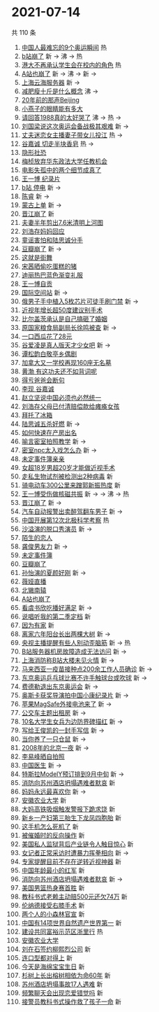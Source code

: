 # 2021-07-14

共 110 条

<!-- BEGIN -->
<!-- 最后更新时间 Wed Jul 14 2021 10:30:47 GMT+0800 (China Standard Time) -->

1. [中国人最难忘的9个奥运瞬间](https://s.weibo.com//weibo?q=%23%E4%B8%AD%E5%9B%BD%E4%BA%BA%E6%9C%80%E9%9A%BE%E5%BF%98%E7%9A%849%E4%B8%AA%E5%A5%A5%E8%BF%90%E7%9E%AC%E9%97%B4%23&Refer=new_time)
   热
1. [b站崩了](https://s.weibo.com//weibo?q=%23b%E7%AB%99%E5%B4%A9%E4%BA%86%23&Refer=top)
   新 -> 沸 -> 热
1. [港大不再承认学生会在校内的角色](https://s.weibo.com//weibo?q=%23%E6%B8%AF%E5%A4%A7%E4%B8%8D%E5%86%8D%E6%89%BF%E8%AE%A4%E5%AD%A6%E7%94%9F%E4%BC%9A%E5%9C%A8%E6%A0%A1%E5%86%85%E7%9A%84%E8%A7%92%E8%89%B2%23&Refer=top)
   热
1. [A站也崩了](https://s.weibo.com//weibo?q=A%E7%AB%99%E4%B9%9F%E5%B4%A9%E4%BA%86&Refer=top)
   新 -> 沸 -> 新 ->
1. [上海云海服务器](https://s.weibo.com//weibo?q=%23%E4%B8%8A%E6%B5%B7%E4%BA%91%E6%B5%B7%E6%9C%8D%E5%8A%A1%E5%99%A8%23&Refer=top)
   新 ->
1. [减肥瘦十斤是什么概念](https://s.weibo.com//weibo?q=%23%E5%87%8F%E8%82%A5%E7%98%A6%E5%8D%81%E6%96%A4%E6%98%AF%E4%BB%80%E4%B9%88%E6%A6%82%E5%BF%B5%23&Refer=top)
   沸 ->
1. [20年前的那声Beijing](https://s.weibo.com//weibo?q=%2320%E5%B9%B4%E5%89%8D%E7%9A%84%E9%82%A3%E5%A3%B0Beijing%23&Refer=top)
1. [小燕子的眼睛能有多大](https://s.weibo.com//weibo?q=%23%E5%B0%8F%E7%87%95%E5%AD%90%E7%9A%84%E7%9C%BC%E7%9D%9B%E8%83%BD%E6%9C%89%E5%A4%9A%E5%A4%A7%23&Refer=top)
1. [请回答1988真的太好哭了](https://s.weibo.com//weibo?q=%23%E8%AF%B7%E5%9B%9E%E7%AD%941988%E7%9C%9F%E7%9A%84%E5%A4%AA%E5%A5%BD%E5%93%AD%E4%BA%86%23&Refer=top)
   沸 -> 热 ->
1. [刘国梁说这次奥运会备战极其艰难](https://s.weibo.com//weibo?q=%23%E5%88%98%E5%9B%BD%E6%A2%81%E8%AF%B4%E8%BF%99%E6%AC%A1%E5%A5%A5%E8%BF%90%E4%BC%9A%E5%A4%87%E6%88%98%E6%9E%81%E5%85%B6%E8%89%B0%E9%9A%BE%23&Refer=top)
   新 ->
1. [丈夫迷恋女主播妻子带女儿投江](https://s.weibo.com//weibo?q=%23%E4%B8%88%E5%A4%AB%E8%BF%B7%E6%81%8B%E5%A5%B3%E4%B8%BB%E6%92%AD%E5%A6%BB%E5%AD%90%E5%B8%A6%E5%A5%B3%E5%84%BF%E6%8A%95%E6%B1%9F%23&Refer=top)
   热 ->
1. [谷嘉诚 切走半块香皂](https://s.weibo.com//weibo?q=%E8%B0%B7%E5%98%89%E8%AF%9A%20%E5%88%87%E8%B5%B0%E5%8D%8A%E5%9D%97%E9%A6%99%E7%9A%82&Refer=top)
   热 ->
1. [隐形社恐](https://s.weibo.com//weibo?q=%23%E9%9A%90%E5%BD%A2%E7%A4%BE%E6%81%90%23&Refer=top)
1. [梅桢放弃华东政法大学任教机会](https://s.weibo.com//weibo?q=%23%E6%A2%85%E6%A1%A2%E6%94%BE%E5%BC%83%E5%8D%8E%E4%B8%9C%E6%94%BF%E6%B3%95%E5%A4%A7%E5%AD%A6%E4%BB%BB%E6%95%99%E6%9C%BA%E4%BC%9A%23&Refer=top)
1. [电影失孤中的两个细节成真了](https://s.weibo.com//weibo?q=%23%E7%94%B5%E5%BD%B1%E5%A4%B1%E5%AD%A4%E4%B8%AD%E7%9A%84%E4%B8%A4%E4%B8%AA%E7%BB%86%E8%8A%82%E6%88%90%E7%9C%9F%E4%BA%86%23&Refer=top)
1. [王一博 纪录片](https://s.weibo.com//weibo?q=%E7%8E%8B%E4%B8%80%E5%8D%9A%20%E7%BA%AA%E5%BD%95%E7%89%87&Refer=top)
1. [b站 停电](https://s.weibo.com//weibo?q=b%E7%AB%99%20%E5%81%9C%E7%94%B5&Refer=top)
   新 ->
1. [陈睿](https://s.weibo.com//weibo?q=%E9%99%88%E7%9D%BF&Refer=top) 新 ->
1. [蒙古上单](https://s.weibo.com//weibo?q=%23%E8%92%99%E5%8F%A4%E4%B8%8A%E5%8D%95%23&Refer=top)
   新 ->
1. [晋江崩了](https://s.weibo.com//weibo?q=%E6%99%8B%E6%B1%9F%E5%B4%A9%E4%BA%86&Refer=top)
   新
1. [夫妻半年剪出7.6米清明上河图](https://s.weibo.com//weibo?q=%23%E5%A4%AB%E5%A6%BB%E5%8D%8A%E5%B9%B4%E5%89%AA%E5%87%BA7.6%E7%B1%B3%E6%B8%85%E6%98%8E%E4%B8%8A%E6%B2%B3%E5%9B%BE%23&Refer=top)
1. [刘浩存妈妈回应](https://s.weibo.com//weibo?q=%23%E5%88%98%E6%B5%A9%E5%AD%98%E5%A6%88%E5%A6%88%E5%9B%9E%E5%BA%94%23&Refer=top)
1. [童谣害怕和陆思诚分手](https://s.weibo.com//weibo?q=%23%E7%AB%A5%E8%B0%A3%E5%AE%B3%E6%80%95%E5%92%8C%E9%99%86%E6%80%9D%E8%AF%9A%E5%88%86%E6%89%8B%23&Refer=top)
1. [豆瓣崩了](https://s.weibo.com//weibo?q=%E8%B1%86%E7%93%A3%E5%B4%A9%E4%BA%86&Refer=top)
   新 ->
1. [这就是街舞](https://s.weibo.com//weibo?q=%E8%BF%99%E5%B0%B1%E6%98%AF%E8%A1%97%E8%88%9E&Refer=top)
1. [宋茜晒偷吃蛋糕的猪](https://s.weibo.com//weibo?q=%23%E5%AE%8B%E8%8C%9C%E6%99%92%E5%81%B7%E5%90%83%E8%9B%8B%E7%B3%95%E7%9A%84%E7%8C%AA%23&Refer=top)
1. [迪丽热巴蓝色渐变礼服](https://s.weibo.com//weibo?q=%23%E8%BF%AA%E4%B8%BD%E7%83%AD%E5%B7%B4%E8%93%9D%E8%89%B2%E6%B8%90%E5%8F%98%E7%A4%BC%E6%9C%8D%23&Refer=top)
1. [王一博自贡](https://s.weibo.com//weibo?q=%23%E7%8E%8B%E4%B8%80%E5%8D%9A%E8%87%AA%E8%B4%A1%23&Refer=top)
1. [国际空间站](https://s.weibo.com//weibo?q=%E5%9B%BD%E9%99%85%E7%A9%BA%E9%97%B4%E7%AB%99&Refer=top)
   新 ->
1. [俄男子手中植入5枚芯片可徒手刷门禁](https://s.weibo.com//weibo?q=%23%E4%BF%84%E7%94%B7%E5%AD%90%E6%89%8B%E4%B8%AD%E6%A4%8D%E5%85%A55%E6%9E%9A%E8%8A%AF%E7%89%87%E5%8F%AF%E5%BE%92%E6%89%8B%E5%88%B7%E9%97%A8%E7%A6%81%23&Refer=top)
   新 ->
1. [近视年增长超50度建议别手术](https://s.weibo.com//weibo?q=%23%E8%BF%91%E8%A7%86%E5%B9%B4%E5%A2%9E%E9%95%BF%E8%B6%8550%E5%BA%A6%E5%BB%BA%E8%AE%AE%E5%88%AB%E6%89%8B%E6%9C%AF%23&Refer=top)
1. [比尔盖茨承认是自己搞砸了婚姻](https://s.weibo.com//weibo?q=%23%E6%AF%94%E5%B0%94%E7%9B%96%E8%8C%A8%E6%89%BF%E8%AE%A4%E6%98%AF%E8%87%AA%E5%B7%B1%E6%90%9E%E7%A0%B8%E4%BA%86%E5%A9%9A%E5%A7%BB%23&Refer=top)
1. [原国家粮食局副局长徐鸣被查](https://s.weibo.com//weibo?q=%23%E5%8E%9F%E5%9B%BD%E5%AE%B6%E7%B2%AE%E9%A3%9F%E5%B1%80%E5%89%AF%E5%B1%80%E9%95%BF%E5%BE%90%E9%B8%A3%E8%A2%AB%E6%9F%A5%23&Refer=top)
   新 ->
1. [一口西瓜花了28元](https://s.weibo.com//weibo?q=%23%E4%B8%80%E5%8F%A3%E8%A5%BF%E7%93%9C%E8%8A%B1%E4%BA%8628%E5%85%83%23&Refer=top)
1. [谷爱凌是真人版天才少女吧](https://s.weibo.com//weibo?q=%23%E8%B0%B7%E7%88%B1%E5%87%8C%E6%98%AF%E7%9C%9F%E4%BA%BA%E7%89%88%E5%A4%A9%E6%89%8D%E5%B0%91%E5%A5%B3%E5%90%A7%23&Refer=top)
   新 ->
1. [谭松韵白敬亭乡偶剧](https://s.weibo.com//weibo?q=%23%E8%B0%AD%E6%9D%BE%E9%9F%B5%E7%99%BD%E6%95%AC%E4%BA%AD%E4%B9%A1%E5%81%B6%E5%89%A7%23&Refer=top)
1. [加拿大又一学校再现160座无名墓](https://s.weibo.com//weibo?q=%23%E5%8A%A0%E6%8B%BF%E5%A4%A7%E5%8F%88%E4%B8%80%E5%AD%A6%E6%A0%A1%E5%86%8D%E7%8E%B0160%E5%BA%A7%E6%97%A0%E5%90%8D%E5%A2%93%23&Refer=top)
1. [黄渤 有这功夫还不如背词呢](https://s.weibo.com//weibo?q=%E9%BB%84%E6%B8%A4%20%E6%9C%89%E8%BF%99%E5%8A%9F%E5%A4%AB%E8%BF%98%E4%B8%8D%E5%A6%82%E8%83%8C%E8%AF%8D%E5%91%A2&Refer=top)
1. [得亏爸爸会断句](https://s.weibo.com//weibo?q=%23%E5%BE%97%E4%BA%8F%E7%88%B8%E7%88%B8%E4%BC%9A%E6%96%AD%E5%8F%A5%23&Refer=top)
1. [李现 谷嘉诚](https://s.weibo.com//weibo?q=%E6%9D%8E%E7%8E%B0%20%E8%B0%B7%E5%98%89%E8%AF%9A&Refer=top)
1. [赵立坚说中国必须也必然统一](https://s.weibo.com//weibo?q=%23%E8%B5%B5%E7%AB%8B%E5%9D%9A%E8%AF%B4%E4%B8%AD%E5%9B%BD%E5%BF%85%E9%A1%BB%E4%B9%9F%E5%BF%85%E7%84%B6%E7%BB%9F%E4%B8%80%23&Refer=top)
1. [刘浩存父母已付清赔偿款给瘫痪女孩](https://s.weibo.com//weibo?q=%23%E5%88%98%E6%B5%A9%E5%AD%98%E7%88%B6%E6%AF%8D%E5%B7%B2%E4%BB%98%E6%B8%85%E8%B5%94%E5%81%BF%E6%AC%BE%E7%BB%99%E7%98%AB%E7%97%AA%E5%A5%B3%E5%AD%A9%23&Refer=top)
1. [拜托了冰箱](https://s.weibo.com//weibo?q=%E6%8B%9C%E6%89%98%E4%BA%86%E5%86%B0%E7%AE%B1&Refer=top)
1. [陆思诚五杀好燃](https://s.weibo.com//weibo?q=%23%E9%99%86%E6%80%9D%E8%AF%9A%E4%BA%94%E6%9D%80%E5%A5%BD%E7%87%83%23&Refer=top)
   新 ->
1. [如何快速在产房出名](https://s.weibo.com//weibo?q=%23%E5%A6%82%E4%BD%95%E5%BF%AB%E9%80%9F%E5%9C%A8%E4%BA%A7%E6%88%BF%E5%87%BA%E5%90%8D%23&Refer=top)
1. [喻言密室拍照教学](https://s.weibo.com//weibo?q=%23%E5%96%BB%E8%A8%80%E5%AF%86%E5%AE%A4%E6%8B%8D%E7%85%A7%E6%95%99%E5%AD%A6%23&Refer=top)
   新 ->
1. [密室npc太入戏怎么办](https://s.weibo.com//weibo?q=%23%E5%AF%86%E5%AE%A4npc%E5%A4%AA%E5%85%A5%E6%88%8F%E6%80%8E%E4%B9%88%E5%8A%9E%23&Refer=top)
   新 ->
1. [未定事件簿亲亲](https://s.weibo.com//weibo?q=%23%E6%9C%AA%E5%AE%9A%E4%BA%8B%E4%BB%B6%E7%B0%BF%E4%BA%B2%E4%BA%B2%23&Refer=top)
1. [女超18岁男超20岁才能做近视手术](https://s.weibo.com//weibo?q=%23%E5%A5%B3%E8%B6%8518%E5%B2%81%E7%94%B7%E8%B6%8520%E5%B2%81%E6%89%8D%E8%83%BD%E5%81%9A%E8%BF%91%E8%A7%86%E6%89%8B%E6%9C%AF%23&Refer=top)
1. [走私生物试剂被检测出2种病毒](https://s.weibo.com//weibo?q=%23%E8%B5%B0%E7%A7%81%E7%94%9F%E7%89%A9%E8%AF%95%E5%89%82%E8%A2%AB%E6%A3%80%E6%B5%8B%E5%87%BA2%E7%A7%8D%E7%97%85%E6%AF%92%23&Refer=top)
   新
1. [骑电动车300公里来蹭郭新振热度](https://s.weibo.com//weibo?q=%23%E9%AA%91%E7%94%B5%E5%8A%A8%E8%BD%A6300%E5%85%AC%E9%87%8C%E6%9D%A5%E8%B9%AD%E9%83%AD%E6%96%B0%E6%8C%AF%E7%83%AD%E5%BA%A6%23&Refer=top)
   新
1. [王一博受伤做核磁共振](https://s.weibo.com//weibo?q=%23%E7%8E%8B%E4%B8%80%E5%8D%9A%E5%8F%97%E4%BC%A4%E5%81%9A%E6%A0%B8%E7%A3%81%E5%85%B1%E6%8C%AF%23&Refer=top)
   新 -> -> 沸 -> 热
1. [晋江崩了](https://s.weibo.com//weibo?q=%23%E6%99%8B%E6%B1%9F%E5%B4%A9%E4%BA%86%23&Refer=top)
   新 ->
1. [汽车自动报警出卖醉驾翻车男子](https://s.weibo.com//weibo?q=%23%E6%B1%BD%E8%BD%A6%E8%87%AA%E5%8A%A8%E6%8A%A5%E8%AD%A6%E5%87%BA%E5%8D%96%E9%86%89%E9%A9%BE%E7%BF%BB%E8%BD%A6%E7%94%B7%E5%AD%90%23&Refer=top)
   新 ->
1. [中国开展第12次北极科学考察](https://s.weibo.com//weibo?q=%23%E4%B8%AD%E5%9B%BD%E5%BC%80%E5%B1%95%E7%AC%AC12%E6%AC%A1%E5%8C%97%E6%9E%81%E7%A7%91%E5%AD%A6%E8%80%83%E5%AF%9F%23&Refer=new_time)
   热
1. [沙溢演的脱口秀演员](https://s.weibo.com//weibo?q=%23%E6%B2%99%E6%BA%A2%E6%BC%94%E7%9A%84%E8%84%B1%E5%8F%A3%E7%A7%80%E6%BC%94%E5%91%98%23&Refer=top)
   新 ->
1. [陌生的恋人](https://s.weibo.com//weibo?q=%E9%99%8C%E7%94%9F%E7%9A%84%E6%81%8B%E4%BA%BA&Refer=top)
1. [龚俊男友力](https://s.weibo.com//weibo?q=%23%E9%BE%9A%E4%BF%8A%E7%94%B7%E5%8F%8B%E5%8A%9B%23&Refer=top)
   新 ->
1. [未定事件簿](https://s.weibo.com//weibo?q=%E6%9C%AA%E5%AE%9A%E4%BA%8B%E4%BB%B6%E7%B0%BF&Refer=top)
1. [豆瓣崩了](https://s.weibo.com//weibo?q=%23%E8%B1%86%E7%93%A3%E5%B4%A9%E4%BA%86%23&Refer=top)
1. [孙怡演的夏颜好刚](https://s.weibo.com//weibo?q=%23%E5%AD%99%E6%80%A1%E6%BC%94%E7%9A%84%E5%A4%8F%E9%A2%9C%E5%A5%BD%E5%88%9A%23&Refer=top)
   新 ->
1. [薇娅直播](https://s.weibo.com//weibo?q=%23%E8%96%87%E5%A8%85%E7%9B%B4%E6%92%AD%23&Refer=top)
1. [北辙南辕](https://s.weibo.com//weibo?q=%E5%8C%97%E8%BE%99%E5%8D%97%E8%BE%95&Refer=top)
1. [A站也崩了](https://s.weibo.com//weibo?q=%23A%E7%AB%99%E4%B9%9F%E5%B4%A9%E4%BA%86%23&Refer=top)
1. [看虞书欣吃播好满足](https://s.weibo.com//weibo?q=%23%E7%9C%8B%E8%99%9E%E4%B9%A6%E6%AC%A3%E5%90%83%E6%92%AD%E5%A5%BD%E6%BB%A1%E8%B6%B3%23&Refer=top)
   新 ->
1. [说唱听我的第二季定档](https://s.weibo.com//weibo?q=%23%E8%AF%B4%E5%94%B1%E5%90%AC%E6%88%91%E7%9A%84%E7%AC%AC%E4%BA%8C%E5%AD%A3%E5%AE%9A%E6%A1%A3%23&Refer=top)
   新
1. [因为有家](https://s.weibo.com//weibo?q=%E5%9B%A0%E4%B8%BA%E6%9C%89%E5%AE%B6&Refer=top)
   新
1. [离家六年阳台长出两棵大树](https://s.weibo.com//weibo?q=%23%E7%A6%BB%E5%AE%B6%E5%85%AD%E5%B9%B4%E9%98%B3%E5%8F%B0%E9%95%BF%E5%87%BA%E4%B8%A4%E6%A3%B5%E5%A4%A7%E6%A0%91%23&Refer=top)
   新 ->
1. [央视主播提醒有些人别动歪脑筋](https://s.weibo.com//weibo?q=%23%E5%A4%AE%E8%A7%86%E4%B8%BB%E6%92%AD%E6%8F%90%E9%86%92%E6%9C%89%E4%BA%9B%E4%BA%BA%E5%88%AB%E5%8A%A8%E6%AD%AA%E8%84%91%E7%AD%8B%23&Refer=top)
   新 -> 热
1. [B站服务器机房故障造成无法访问](https://s.weibo.com//weibo?q=%23B%E7%AB%99%E6%9C%8D%E5%8A%A1%E5%99%A8%E6%9C%BA%E6%88%BF%E6%95%85%E9%9A%9C%E9%80%A0%E6%88%90%E6%97%A0%E6%B3%95%E8%AE%BF%E9%97%AE%23&Refer=top)
   新 ->
1. [上海消防称B站大楼未见火情](https://s.weibo.com//weibo?q=%23%E4%B8%8A%E6%B5%B7%E6%B6%88%E9%98%B2%E7%A7%B0B%E7%AB%99%E5%A4%A7%E6%A5%BC%E6%9C%AA%E8%A7%81%E7%81%AB%E6%83%85%23&Refer=top)
   新 ->
1. [马来西亚一疫苗接种点200余工作人员确诊](https://s.weibo.com//weibo?q=%23%E9%A9%AC%E6%9D%A5%E8%A5%BF%E4%BA%9A%E4%B8%80%E7%96%AB%E8%8B%97%E6%8E%A5%E7%A7%8D%E7%82%B9200%E4%BD%99%E5%B7%A5%E4%BD%9C%E4%BA%BA%E5%91%98%E7%A1%AE%E8%AF%8A%23&Refer=top)
   新 ->
1. [东京奥运乒乓球比赛不许手触球台或吹球](https://s.weibo.com//weibo?q=%23%E4%B8%9C%E4%BA%AC%E5%A5%A5%E8%BF%90%E4%B9%92%E4%B9%93%E7%90%83%E6%AF%94%E8%B5%9B%E4%B8%8D%E8%AE%B8%E6%89%8B%E8%A7%A6%E7%90%83%E5%8F%B0%E6%88%96%E5%90%B9%E7%90%83%23&Refer=top)
   新 ->
1. [费德勒退出东京奥运会](https://s.weibo.com//weibo?q=%E8%B4%B9%E5%BE%B7%E5%8B%92%E9%80%80%E5%87%BA%E4%B8%9C%E4%BA%AC%E5%A5%A5%E8%BF%90%E4%BC%9A&Refer=top)
   新 ->
1. [奥斯卡获奖导演拍中国小康纪录片](https://s.weibo.com//weibo?q=%23%E5%A5%A5%E6%96%AF%E5%8D%A1%E8%8E%B7%E5%A5%96%E5%AF%BC%E6%BC%94%E6%8B%8D%E4%B8%AD%E5%9B%BD%E5%B0%8F%E5%BA%B7%E7%BA%AA%E5%BD%95%E7%89%87%23&Refer=top)
   新 ->
1. [苹果MagSafe外接电池来了](https://s.weibo.com//weibo?q=%23%E8%8B%B9%E6%9E%9CMagSafe%E5%A4%96%E6%8E%A5%E7%94%B5%E6%B1%A0%E6%9D%A5%E4%BA%86%23&Refer=top)
   新 ->
1. [公交车主题出租房](https://s.weibo.com//weibo?q=%23%E5%85%AC%E4%BA%A4%E8%BD%A6%E4%B8%BB%E9%A2%98%E5%87%BA%E7%A7%9F%E6%88%BF%23&Refer=top)
   新 ->
1. [10名大学生女兵为边防界碑描红](https://s.weibo.com//weibo?q=%2310%E5%90%8D%E5%A4%A7%E5%AD%A6%E7%94%9F%E5%A5%B3%E5%85%B5%E4%B8%BA%E8%BE%B9%E9%98%B2%E7%95%8C%E7%A2%91%E6%8F%8F%E7%BA%A2%23&Refer=top)
   新 ->
1. [写给王俊凯的一封手写信](https://s.weibo.com//weibo?q=%23%E5%86%99%E7%BB%99%E7%8E%8B%E4%BF%8A%E5%87%AF%E7%9A%84%E4%B8%80%E5%B0%81%E6%89%8B%E5%86%99%E4%BF%A1%23&Refer=top)
   新 ->
1. [当你养了一只仓鼠](https://s.weibo.com//weibo?q=%23%E5%BD%93%E4%BD%A0%E5%85%BB%E4%BA%86%E4%B8%80%E5%8F%AA%E4%BB%93%E9%BC%A0%23&Refer=top)
   新 ->
1. [2008年的北京一夜](https://s.weibo.com//weibo?q=%232008%E5%B9%B4%E7%9A%84%E5%8C%97%E4%BA%AC%E4%B8%80%E5%A4%9C%23&Refer=top)
   新 ->
1. [李易峰晒自拍照](https://s.weibo.com//weibo?q=%23%E6%9D%8E%E6%98%93%E5%B3%B0%E6%99%92%E8%87%AA%E6%8B%8D%E7%85%A7%23&Refer=top)
1. [中国医生](https://s.weibo.com//weibo?q=%E4%B8%AD%E5%9B%BD%E5%8C%BB%E7%94%9F&Refer=top)
   新 ->
1. [特斯拉ModelY预订排到9月中旬](https://s.weibo.com//weibo?q=%23%E7%89%B9%E6%96%AF%E6%8B%89ModelY%E9%A2%84%E8%AE%A2%E6%8E%92%E5%88%B09%E6%9C%88%E4%B8%AD%E6%97%AC%23&Refer=top)
   新 ->
1. [消防向苏州酒店坍塌遇难者默哀](https://s.weibo.com//weibo?q=%E6%B6%88%E9%98%B2%E5%90%91%E8%8B%8F%E5%B7%9E%E9%85%92%E5%BA%97%E5%9D%8D%E5%A1%8C%E9%81%87%E9%9A%BE%E8%80%85%E9%BB%98%E5%93%80&Refer=top)
   新
1. [妈妈永远最喜欢你](https://s.weibo.com//weibo?q=%23%E5%A6%88%E5%A6%88%E6%B0%B8%E8%BF%9C%E6%9C%80%E5%96%9C%E6%AC%A2%E4%BD%A0%23&Refer=top)
   新 ->
1. [安徽农业大学](https://s.weibo.com//weibo?q=%E5%AE%89%E5%BE%BD%E5%86%9C%E4%B8%9A%E5%A4%A7%E5%AD%A6&Refer=top)
   新
1. [大妈高铁吸烟触发警报下跪求饶](https://s.weibo.com//weibo?q=%23%E5%A4%A7%E5%A6%88%E9%AB%98%E9%93%81%E5%90%B8%E7%83%9F%E8%A7%A6%E5%8F%91%E8%AD%A6%E6%8A%A5%E4%B8%8B%E8%B7%AA%E6%B1%82%E9%A5%B6%23&Refer=top)
   新
1. [新乡一产妇第三胎生下龙凤四胞胎](https://s.weibo.com//weibo?q=%23%E6%96%B0%E4%B9%A1%E4%B8%80%E4%BA%A7%E5%A6%87%E7%AC%AC%E4%B8%89%E8%83%8E%E7%94%9F%E4%B8%8B%E9%BE%99%E5%87%A4%E5%9B%9B%E8%83%9E%E8%83%8E%23&Refer=top)
   新
1. [这手机怎么死机了](https://s.weibo.com//weibo?q=%23%E8%BF%99%E6%89%8B%E6%9C%BA%E6%80%8E%E4%B9%88%E6%AD%BB%E6%9C%BA%E4%BA%86%23&Refer=top)
   新
1. [被催婚时的反向操作](https://s.weibo.com//weibo?q=%23%E8%A2%AB%E5%82%AC%E5%A9%9A%E6%97%B6%E7%9A%84%E5%8F%8D%E5%90%91%E6%93%8D%E4%BD%9C%23&Refer=top)
   新
1. [美国私人监狱背后产业链令人触目惊心](https://s.weibo.com//weibo?q=%23%E7%BE%8E%E5%9B%BD%E7%A7%81%E4%BA%BA%E7%9B%91%E7%8B%B1%E8%83%8C%E5%90%8E%E4%BA%A7%E4%B8%9A%E9%93%BE%E4%BB%A4%E4%BA%BA%E8%A7%A6%E7%9B%AE%E6%83%8A%E5%BF%83%23&Refer=top)
   新
1. [女记者正常采访时遭暴力挥拳相向](https://s.weibo.com//weibo?q=%23%E5%A5%B3%E8%AE%B0%E8%80%85%E6%AD%A3%E5%B8%B8%E9%87%87%E8%AE%BF%E6%97%B6%E9%81%AD%E6%9A%B4%E5%8A%9B%E6%8C%A5%E6%8B%B3%E7%9B%B8%E5%90%91%23&Refer=top)
   新 ->
1. [专家提醒目前不存在逆转近视神器](https://s.weibo.com//weibo?q=%23%E4%B8%93%E5%AE%B6%E6%8F%90%E9%86%92%E7%9B%AE%E5%89%8D%E4%B8%8D%E5%AD%98%E5%9C%A8%E9%80%86%E8%BD%AC%E8%BF%91%E8%A7%86%E7%A5%9E%E5%99%A8%23&Refer=top)
   新
1. [中国年龄最小的红军](https://s.weibo.com//weibo?q=%23%E4%B8%AD%E5%9B%BD%E5%B9%B4%E9%BE%84%E6%9C%80%E5%B0%8F%E7%9A%84%E7%BA%A2%E5%86%9B%23&Refer=top)
   新
1. [消防向苏州酒店坍塌遇难者默哀](https://s.weibo.com//weibo?q=%23%E6%B6%88%E9%98%B2%E5%90%91%E8%8B%8F%E5%B7%9E%E9%85%92%E5%BA%97%E5%9D%8D%E5%A1%8C%E9%81%87%E9%9A%BE%E8%80%85%E9%BB%98%E5%93%80%23&Refer=top)
   新 ->
1. [美国男篮热身赛首胜](https://s.weibo.com//weibo?q=%23%E7%BE%8E%E5%9B%BD%E7%94%B7%E7%AF%AE%E7%83%AD%E8%BA%AB%E8%B5%9B%E9%A6%96%E8%83%9C%23&Refer=top)
   新
1. [教科书式老赖主动赔500元还欠74万](https://s.weibo.com//weibo?q=%23%E6%95%99%E7%A7%91%E4%B9%A6%E5%BC%8F%E8%80%81%E8%B5%96%E4%B8%BB%E5%8A%A8%E8%B5%94500%E5%85%83%E8%BF%98%E6%AC%A074%E4%B8%87%23&Refer=top)
   新
1. [伦纳德接受右膝手术](https://s.weibo.com//weibo?q=%23%E4%BC%A6%E7%BA%B3%E5%BE%B7%E6%8E%A5%E5%8F%97%E5%8F%B3%E8%86%9D%E6%89%8B%E6%9C%AF%23&Refer=top)
   新
1. [两个人的小森林官宣](https://s.weibo.com//weibo?q=%23%E4%B8%A4%E4%B8%AA%E4%BA%BA%E7%9A%84%E5%B0%8F%E6%A3%AE%E6%9E%97%E5%AE%98%E5%AE%A3%23&Refer=top)
   新
1. [中国有14项世界自然遗产世界第一](https://s.weibo.com//weibo?q=%23%E4%B8%AD%E5%9B%BD%E6%9C%8914%E9%A1%B9%E4%B8%96%E7%95%8C%E8%87%AA%E7%84%B6%E9%81%97%E4%BA%A7%E4%B8%96%E7%95%8C%E7%AC%AC%E4%B8%80%23&Refer=top)
   新
1. [建设共同富裕示范区浙里行](https://s.weibo.com//weibo?q=%23%E5%BB%BA%E8%AE%BE%E5%85%B1%E5%90%8C%E5%AF%8C%E8%A3%95%E7%A4%BA%E8%8C%83%E5%8C%BA%E6%B5%99%E9%87%8C%E8%A1%8C%23&Refer=new_time)
   热
1. [安徽农业大学](https://s.weibo.com//weibo?q=%23%E5%AE%89%E5%BE%BD%E5%86%9C%E4%B8%9A%E5%A4%A7%E5%AD%A6%23&Refer=top)
1. [刘在石签约柳熙烈公司](https://s.weibo.com//weibo?q=%23%E5%88%98%E5%9C%A8%E7%9F%B3%E7%AD%BE%E7%BA%A6%E6%9F%B3%E7%86%99%E7%83%88%E5%85%AC%E5%8F%B8%23&Refer=top)
   新
1. [连口型都对得上](https://s.weibo.com//weibo?q=%23%E8%BF%9E%E5%8F%A3%E5%9E%8B%E9%83%BD%E5%AF%B9%E5%BE%97%E4%B8%8A%23&Refer=top)
   新
1. [今天是海绵宝宝生日](https://s.weibo.com//weibo?q=%23%E4%BB%8A%E5%A4%A9%E6%98%AF%E6%B5%B7%E7%BB%B5%E5%AE%9D%E5%AE%9D%E7%94%9F%E6%97%A5%23&Refer=top)
   新
1. [杉树上长出榕树相依为命60年](https://s.weibo.com//weibo?q=%23%E6%9D%89%E6%A0%91%E4%B8%8A%E9%95%BF%E5%87%BA%E6%A6%95%E6%A0%91%E7%9B%B8%E4%BE%9D%E4%B8%BA%E5%91%BD60%E5%B9%B4%23&Refer=top)
   新
1. [苏州酒店坍塌事故17人遇难](https://s.weibo.com//weibo?q=%23%E8%8B%8F%E5%B7%9E%E9%85%92%E5%BA%97%E5%9D%8D%E5%A1%8C%E4%BA%8B%E6%95%8517%E4%BA%BA%E9%81%87%E9%9A%BE%23&Refer=top)
   新
1. [频繁聊天会出现恋爱错觉吗](https://s.weibo.com//weibo?q=%23%E9%A2%91%E7%B9%81%E8%81%8A%E5%A4%A9%E4%BC%9A%E5%87%BA%E7%8E%B0%E6%81%8B%E7%88%B1%E9%94%99%E8%A7%89%E5%90%97%23&Refer=top)
   新
1. [接警员教科书式操作救了孩子一命](https://s.weibo.com//weibo?q=%23%E6%8E%A5%E8%AD%A6%E5%91%98%E6%95%99%E7%A7%91%E4%B9%A6%E5%BC%8F%E6%93%8D%E4%BD%9C%E6%95%91%E4%BA%86%E5%AD%A9%E5%AD%90%E4%B8%80%E5%91%BD%23&Refer=top)
   新

<!-- END -->
